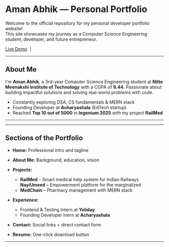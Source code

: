 # Aman Abhik — Personal Portfolio

Welcome to the official repository for my personal developer portfolio website!  
This site showcases my journey as a Computer Science Engineering student, developer, and future entrepreneur.

 [Live Demo](https://amanabhikportfolio.netlify.app/) &nbsp;|&nbsp;

---

##  About Me

I'm **Aman Abhik**, a 3rd-year Computer Science Engineering student at **Nitte Meenakshi Institute of Technology** with a CGPA of **9.44**. Passionate about building impactful solutions and solving real-world problems with code.

-  Constantly exploring DSA, CS fundamentals & MERN stack
-  Founding Developer at **Acharyashala** (EdTech startup)
-  Reached **Top 10 out of 5000** in **Ingenium 2025** with my project **RailMed**


---

---

## Sections of the Portfolio

- **Home:** Professional intro and tagline
- **About Me:** Background, education, vision
- **Projects:**  
  - **RailMed** – Smart medical help system for Indian Railways  
    **NayiUmeed** – Empowerment platform for the marginalized  
  - **MedChain** – Pharmacy management with MERN stack  

- **Experience:**  
  -  Frontend & Testing Intern at **Yoliday**  
  -  Founding Developer Inern at **Acharyashala**

- **Contact:** Social links + direct contact form  
- **Resume:** One-click download button

---

